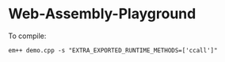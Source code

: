 # Web-Assembly-Playground

To compile:

`em++ demo.cpp -s "EXTRA_EXPORTED_RUNTIME_METHODS=['ccall']"`

